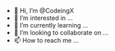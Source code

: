 - 👋 Hi, I’m @CodeingX
- 👀 I’m interested in ...
- 🌱 I’m currently learning ...
- 💞️ I’m looking to collaborate on ...
- 📫 How to reach me ...

<!---
CodeingX/CodeingX is a ✨ special ✨ repository because its `README.md` (this file) appears on your GitHub profile.
You can click the Preview link to take a look at your changes.
--->
